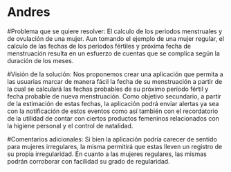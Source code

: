 Andres
=======================

#Problema que se quiere resolver:
El calculo de los periodos menstruales y de ovulación de una mujer.
Aun tomando el ejemplo de una mujer regular, el calculo de las fechas
de los periodos fértiles y próxima fecha de menstruación resulta en un esfuerzo
de cuentas que se complica según la duración de los meses.

#Visión de la solución:
Nos proponemos crear una aplicación que permita a las usuarias marcar de manera fácil la fecha de su menstruación a partir de la cual se calculará las fechas probables de su próximo período fértil y fecha probable de nueva menstruación.
Como objetivo secundario, a partir de la estimación de estas fechas, la aplicación podrá enviar alertas ya sea con la notificación de estos eventos como así también con el recordatorio de la utilidad de contar con ciertos productos femeninos relacionados con la higiene personal y el control de natalidad.


#Comentarios adicionales:
Si bien la aplicación podría carecer de sentido para mujeres irregulares, la misma permitirá que estas lleven un registro de su propia irregularidad.
En cuanto a las mujeres regulares, las mismas podrán corroborar con facilidad su grado de regularidad.
